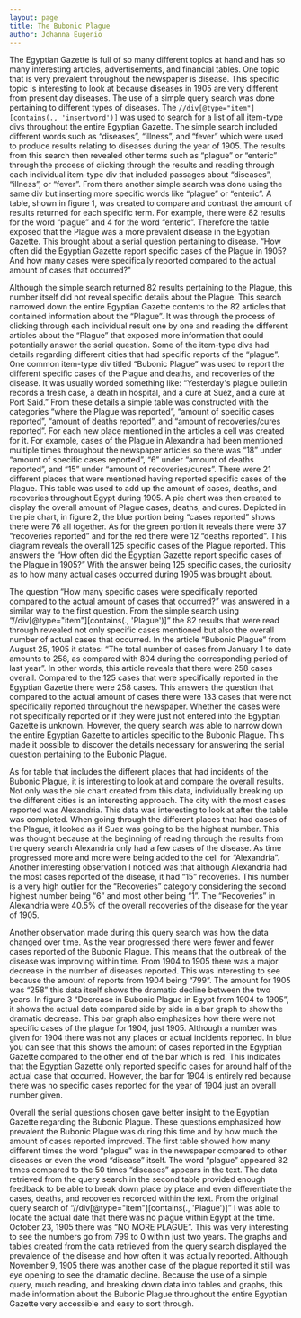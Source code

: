 ```yaml
---
layout: page
title: The Bubonic Plague
author: Johanna Eugenio
---
```

The Egyptian Gazette is full of so many different topics at hand and has so many interesting articles, advertisements, and financial tables. One topic that is very prevalent throughout the newspaper is disease. This specific topic is interesting to look at because diseases in 1905 are very different from present day diseases. The use of a simple query search was done pertaining to different types of diseases. The `//div[@type="item"][contains(., 'insertword')]` was used to search for a list of all item-type divs throughout the entire Egyptian Gazette. The simple search included different words such as “diseases”, “illness”, and “fever” which were used to produce results relating to diseases during the year of 1905. The results from this search then revealed other terms such as “plague” or “enteric” through the process of clicking through the results and reading through each individual item-type div that included passages about “diseases”, “illness”, or “fever”. From there another simple search was done using the same div but inserting more specific words like “plague” or “enteric”. A table, shown in figure 1, was created to compare and contrast the amount of results returned for each specific term. For example, there were 82 results for the word “plague” and 4 for the word “enteric”. Therefore the table exposed that the Plague was a more prevalent disease in the Egyptian Gazette. This brought about a serial question pertaining to disease. “How often did the Egyptian Gazette report specific cases of the Plague in 1905? And how many cases were specifically reported compared to the actual amount of cases that occurred?"

Although the simple search returned 82 results pertaining to the Plague, this number itself did not reveal specific details about the Plague. This search narrowed down the entire Egyptian Gazette contents to the 82 articles that contained information about the “Plague”. It was through the process of clicking through each individual result one by one and reading the different articles about the “Plague” that exposed more information that could potentially answer the serial question. Some of the item-type divs had details regarding different cities that had specific reports of the “plague”. One common item-type div titled “Bubonic Plague” was used to report the different specific cases of the Plague and deaths, and recoveries of the disease.  It was usually worded something like: “Yesterday's plague bulletin records a fresh case, a death in hospital, and a cure at Suez, and a cure at Port Said.” From these details a simple table was constructed with the categories “where the Plague was reported”, “amount of specific cases reported”, “amount of deaths reported”, and “amount of recoveries/cures reported”. For each new place mentioned in the articles a cell was created for it. For example, cases of the Plague in Alexandria had been mentioned multiple times throughout the newspaper articles so there was “18” under “amount of specific cases reported”,  “6” under “amount of deaths reported”, and “15” under “amount of recoveries/cures”. There were 21 different places that were mentioned having reported specific cases of the Plague. This table was used to add up the amount of cases, deaths, and recoveries throughout Egypt during 1905. A pie chart was then created to display the overall amount of Plague cases, deaths, and cures. Depicted in the pie chart, in figure 2, the blue portion being “cases reported” shows there were 76 all together. As for the green portion it reveals there were 37 “recoveries reported” and for the red there were 12 “deaths reported”. This diagram reveals the overall 125 specific cases of the Plague reported. This answers the “How often did the Egyptian Gazette report specific cases of the Plague in 1905?” With the answer being 125 specific cases, the curiosity as to how many actual cases occurred during 1905 was brought about.

The question “How many specific cases were specifically reported compared to the actual amount of cases that occurred?” was answered in a similar way to the first question. From the simple search using “//div[@type="item"][contains(., 'Plague')]” the 82 results that were read through revealed not only specific cases mentioned but also the overall number of actual cases that occurred. In the article “Bubonic Plague” from August 25, 1905 it states: “The total number of cases from January 1 to date amounts to 258, as compared with 804 during the corresponding period of last year”. In other words, this article reveals that there were 258 cases overall. Compared to the 125 cases that were specifically reported in the Egyptian Gazette there were 258 cases. This answers the question that compared to the actual amount of cases there were 133 cases that were not specifically reported throughout the newspaper. Whether the cases were not specifically reported or if they were just not entered into the Egyptian Gazette is unknown. However, the query search was able to narrow down the entire Egyptian Gazette to articles specific to the Bubonic Plague. This made it possible to discover the details necessary for answering the serial question pertaining to the Bubonic Plague.

As for table that includes the different places that had incidents of the Bubonic Plague, it is interesting to look at and compare the overall results. Not only was the pie chart created from this data, individually breaking up the different cities is an interesting approach. The city with the most cases reported was Alexandria. This data was interesting to look at after the table was completed. When going through the different places that had cases of the Plague, it looked as if Suez was going to be the highest number. This was thought because at the beginning of reading through the results from the query search Alexandria only had a few cases of the disease. As time progressed more and more were being added to the cell for “Alexandria”. Another interesting observation I noticed was that although Alexandria had the most cases reported of the disease, it had “15” recoveries. This number is a very high outlier for the “Recoveries” category considering the second highest number being “6” and most other being “1”. The “Recoveries” in Alexandria were 40.5% of the overall recoveries of the disease for the year of 1905.

Another observation made during this query search was how the data changed over time. As the year progressed there were fewer and fewer cases reported of the Bubonic Plague. This means that the outbreak of the disease was improving within time. From 1904 to 1905 there was a major decrease in the number of diseases reported. This was interesting to see because the amount of reports from 1904 being “799”. The amount for 1905 was “258” this data itself shows the dramatic decline between the two years. In figure 3 “Decrease in Bubonic Plague in Egypt from 1904 to 1905”, it shows the actual data compared side by side in a bar graph to show the dramatic decrease. This bar graph also emphasizes how there were not specific cases of the plague for 1904, just 1905. Although a number was given for 1904 there was not any places or actual incidents reported. In blue you can see that this shows the amount of cases reported in the Egyptian Gazette compared to the other end of the bar which is red. This indicates that the Egyptian Gazette only reported specific cases for around half of the actual case that occurred. However, the bar for 1904 is entirely red because there was no specific cases reported for the year of 1904 just an overall number given.

Overall the serial questions chosen gave better insight to the Egyptian Gazette regarding the Bubonic Plague. These questions emphasized how prevalent the Bubonic Plague was during this time and by how much the amount of cases reported improved. The first table showed how many different times the word “plague” was in the newspaper compared to other diseases or even the word “disease” itself. The word “plague” appeared 82 times compared to the 50 times “diseases” appears in the text. The data retrieved from the query search in the second table provided enough feedback to be able to break down place by place and even differentiate the cases, deaths, and recoveries recorded within the text. From the original query search of “//div[@type="item"][contains(., 'Plague')]” I was able to locate the actual date that there was no plague within Egypt at the time. October 23, 1905 there was “NO MORE PLAGUE”. This was very interesting to see the numbers go from 799 to 0 within just two years. The graphs and tables created from the data retrieved from the query search displayed the prevalence of the disease and how often it was actually reported. Although November 9, 1905 there was another case of the plague reported it still was eye opening to see the dramatic decline. Because the use of a simple query, much reading, and breaking down data into tables and graphs, this made information about the Bubonic Plague throughout the entire Egyptian Gazette very accessible and easy to sort through.
